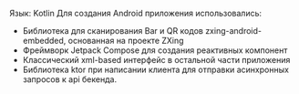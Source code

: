 Язык: Kotlin
Для создания Android приложения использовались:
- Библиотека для сканирования Bar и QR кодов zxing-android-embedded, основанная на проекте ZXing
- Фреймворк Jetpack Compose для создания реактивных компонент
- Классический xml-based интерфейс в остальной части приложения
- Библиотека ktor при написании клиента для отправки асинхронных запросов к api бекенда.
